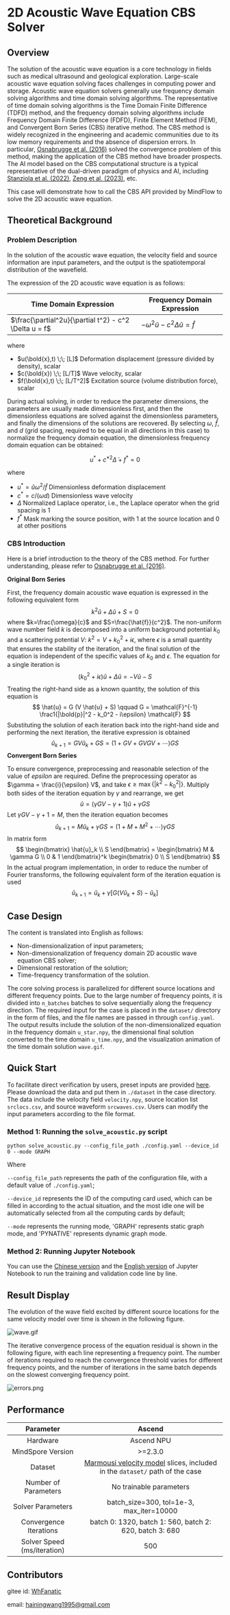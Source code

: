 # 2D Acoustic Wave Equation CBS Solver

## Overview

The solution of the acoustic wave equation is a core technology in fields such as medical ultrasound and geological exploration. Large-scale acoustic wave equation solving faces challenges in computing power and storage. Acoustic wave equation solvers generally use frequency domain solving algorithms and time domain solving algorithms. The representative of time domain solving algorithms is the Time Domain Finite Difference (TDFD) method, and the frequency domain solving algorithms include Frequency Domain Finite Difference (FDFD), Finite Element Method (FEM), and Convergent Born Series (CBS) iterative method. The CBS method is widely recognized in the engineering and academic communities due to its low memory requirements and the absence of dispersion errors. In particular, [Osnabrugge et al. (2016)](https://linkinghub.elsevier.com/retrieve/pii/S0021999116302595) solved the convergence problem of this method, making the application of the CBS method have broader prospects. The AI model based on the CBS computational structure is a typical representative of the dual-driven paradigm of physics and AI, including [Stanziola et al. (2022)](http://arxiv.org/abs/2212.04948), [Zeng et al. (2023)](http://arxiv.org/abs/2312.15575), etc.

This case will demonstrate how to call the CBS API provided by MindFlow to solve the 2D acoustic wave equation.

## Theoretical Background

### Problem Description

In the solution of the acoustic wave equation, the velocity field and source information are input parameters, and the output is the spatiotemporal distribution of the wavefield.

The expression of the 2D acoustic wave equation is as follows:

| Time Domain Expression                                | Frequency Domain Expression                       |
| ----------------------------------------------------- | ------------------------------------------------- |
| $\frac{\partial^2u}{\partial t^2} - c^2 \Delta u = f$ | $-\omega^2 \hat{u} - c^2 \Delta\hat{u} = \hat{f}$ |

where

- $u(\bold{x},t) \;\; [L]$ Deformation displacement (pressure divided by density), scalar
- $c(\bold{x}) \;\; [L/T]$ Wave velocity, scalar
- $f(\bold{x},t) \;\; [L/T^2]$ Excitation source (volume distribution force), scalar

During actual solving, in order to reduce the parameter dimensions, the parameters are usually made dimensionless first, and then the dimensionless equations are solved against the dimensionless parameters, and finally the dimensions of the solutions are recovered. By selecting $\omega$, $\hat{f}$, and $d$ (grid spacing, required to be equal in all directions in this case) to normalize the frequency domain equation, the dimensionless frequency domain equation can be obtained:

$$
u^* + c^{*2} \tilde{\Delta} + f^* = 0
$$

where

- $u^* = \hat{u} \omega^2 / \hat{f}$ Dimensionless deformation displacement
- $c^* = c / (\omega d)$ Dimensionless wave velocity
- $\tilde{\Delta}$ Normalized Laplace operator, i.e., the Laplace operator when the grid spacing is 1
- $f^*$ Mask marking the source position, with 1 at the source location and 0 at other positions

### CBS Introduction

Here is a brief introduction to the theory of the CBS method. For further understanding, please refer to [Osnabrugge et al. (2016)](https://linkinghub.elsevier.com/retrieve/pii/S0021999116302595).

**Original Born Series**

First, the frequency domain acoustic wave equation is expressed in the following equivalent form
$$
k^2 \hat{u} + \Delta \hat{u} +S = 0
$$
where $k=\frac{\omega}{c}$ and $S=\frac{\hat{f}}{c^2}$. The non-uniform wave number field $k$ is decomposed into a uniform background potential $k_0$ and a scattering potential $V$: $k^2 = V + k_0^2 + i\epsilon$, where $\epsilon$ is a small quantity that ensures the stability of the iteration, and the final solution of the equation is independent of the specific values of $k_0$ and $\epsilon$. The equation for a single iteration is
$$
(k_0^2 + i\epsilon) \hat{u} + \Delta \hat{u} = -V \hat{u} - S
$$
Treating the right-hand side as a known quantity, the solution of this equation is
$$
\hat{u} = G (V \hat{u} + S)
\qquad
G = \mathcal{F}^{-1} \frac1{|\bold{p}|^2 - k_0^2 - i\epsilon} \mathcal{F}
$$
Substituting the solution of each iteration back into the right-hand side and performing the next iteration, the iterative expression is obtained
$$
\hat{u}_{k+1} = GV\hat{u}_k + GS = (1 + GV + GVGV + \cdots)GS
$$
**Convergent  Born Series**

To ensure convergence, preprocessing and reasonable selection of the value of $epsilon$ are required. Define the preprocessing operator as $\gamma = \frac{i}{\epsilon} V$, and take $\epsilon \geq \max\{|k^2 - k_0^2|\}$. Multiply both sides of the iteration equation by $\gamma$ and rearrange, we get
$$
\hat{u} = (\gamma GV - \gamma + 1) \hat{u} + \gamma GS
$$
Let $\gamma GV - \gamma + 1 = M$, then the iteration equation becomes
$$
\hat{u}_{k+1} = M \hat{u}_k + \gamma GS = (1 + M + M^2 + \cdots) \gamma GS
$$
In matrix form
$$
\begin{bmatrix} \hat{u}_k \\ S \end{bmatrix} =
\begin{bmatrix} M & \gamma G \\ 0 & 1 \end{bmatrix}^k
\begin{bmatrix} 0 \\ S \end{bmatrix}
$$
In the actual program implementation, in order to reduce the number of Fourier transforms, the following equivalent form of the iteration equation is used
$$
\hat{u}_{k+1} = \hat{u}_k + \gamma [G(V\hat{u}_k + S) - \hat{u}_k]
$$

## Case Design

The content is translated into English as follows:

- Non-dimensionalization of input parameters;
- Non-dimensionalization of frequency domain 2D acoustic wave equation CBS solver;
- Dimensional restoration of the solution;
- Time-frequency transformation of the solution.

The core solving process is parallelized for different source locations and different frequency points. Due to the large number of frequency points, it is divided into `n_batches` batches to solve sequentially along the frequency direction. The required input for the case is placed in the `dataset/` directory in the form of files, and the file names are passed in through `config.yaml`. The output results include the solution of the non-dimensionalized equation in the frequency domain `u_star.npy`, the dimensional final solution converted to the time domain `u_time.npy`, and the visualization animation of the time domain solution `wave.gif`.

## Quick Start

To facilitate direct verification by users, preset inputs are provided [here](https://download-mindspore.osinfra.cn/mindscience/mindflow/dataset/applications/cfd/acoustic). Please download the data and put them in `./dataset` in the case directory. The data include the velocity field `velocity.npy`, source location list `srclocs.csv`, and source waveform `srcwaves.csv`. Users can modify the input parameters according to the file format.

### Method 1: Running the `solve_acoustic.py` script

```shell
python solve_acoustic.py --config_file_path ./config.yaml --device_id 0 --mode GRAPH
```

Where

`--config_file_path` represents the path of the configuration file, with a default value of `./config.yaml`;

`--device_id` represents the ID of the computing card used, which can be filled in according to the actual situation, and the most idle one will be automatically selected from all the computing cards by default;

`--mode` represents the running mode, 'GRAPH' represents static graph mode, and 'PYNATIVE' represents dynamic graph mode.

### Method 2: Running Jupyter Notebook

You can use the [Chinese version](./acoustic_CN.ipynb) and the [English version](./acoustic.ipynb) of Jupyter Notebook to run the training and validation code line by line.

## Result Display

The evolution of the wave field excited by different source locations for the same velocity model over time is shown in the following figure.

![wave.gif](images/wave.gif)

The iterative convergence process of the equation residual is shown in the following figure, with each line representing a frequency point. The number of iterations required to reach the convergence threshold varies for different frequency points, and the number of iterations in the same batch depends on the slowest converging frequency point.

![errors.png](images/errors.png)

## Performance

| Parameter              | Ascend               |
|:----------------------:|:--------------------------:|
| Hardware                | Ascend NPU            |
| MindSpore Version      | >=2.3.0                 |
| Dataset                  | [Marmousi velocity model](https://en.wikipedia.org/wiki/Marmousi_model) slices, included in the `dataset/` path of the case |
| Number of Parameters     | No trainable parameters |
| Solver Parameters         | batch_size=300, tol=1e-3, max_iter=10000 |
| Convergence Iterations | batch 0: 1320, batch 1: 560, batch 2: 620, batch 3: 680|
| Solver Speed (ms/iteration) | 500                 |

## Contributors

gitee id: [WhFanatic](https://gitee.com/WhFanatic)

email: hainingwang1995@gmail.com